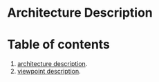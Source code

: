 # Architecture Description

# Table of contents <a name="table-of-contents-main"></a>
1. [architecture description][a-description].
2. [viewpoint description][vp-description].

[a-description]: /a-description.md
[vp-description]: /vp-description.md